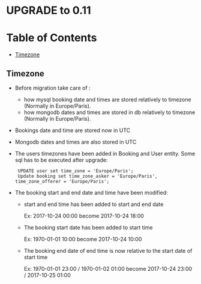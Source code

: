 UPGRADE to 0.11
================

# Table of Contents

- [Timezone](#Timezone)

## Timezone

 * Before migration take care of :
    * how mysql booking date and times are stored relatively to timezone (Normally in Europe/Paris).
    * how mongodb dates and times are stored in db relatively to timezone (Normally in Europe/Paris).
 
 * Bookings date and time are stored now in UTC
 
 * Mongodb dates and times are also stored in UTC
 
 * The users timezones have been added in Booking and User entity. Some sql has to be executed after upgrade:       
                                                                                           
        UPDATE user set time_zone = 'Europe/Paris';
        Update booking set time_zone_asker = 'Europe/Paris', time_zone_offerer = 'Europe/Paris';
        
 * The booking start and end date and time have been modified:
     * start and end time has been added to start and end date
        
        Ex: 2017-10-24 00:00 become  2017-10-24 18:00
        
     * The booking start date has been added to start time
     
        Ex: 1970-01-01 10:00 become  2017-10-24 10:00
        
     * The booking end date of end time is now relative to the start date of start time
     
        Ex: 1970-01-01 23:00 / 1970-01-02 01:00  become  2017-10-24 23:00 / 2017-10-25 01:00                          